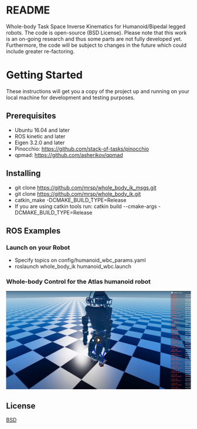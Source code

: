 # README
Whole-body Task Space Inverse Kinematics for Humanoid/Bipedal legged robots. The code is open-source (BSD License). Please note that this work is an on-going research and thus some parts are not fully developed yet. Furthermore, the code will be subject to changes in the future which could include greater re-factoring.


# Getting Started
These instructions will get you a copy of the project up and running on your local machine for development and testing purposes.

## Prerequisites
* Ubuntu 16.04 and later
* ROS kinetic and later
* Eigen 3.2.0 and later
* Pinocchio: https://github.com/stack-of-tasks/pinocchio
* qpmad: https://github.com/asherikov/qpmad

## Installing
* git clone https://github.com/mrsp/whole_body_ik_msgs.git
* git clone https://github.com/mrsp/whole_body_ik.git
* catkin_make -DCMAKE_BUILD_TYPE=Release 
* If you are using catkin tools run: catkin build  --cmake-args -DCMAKE_BUILD_TYPE=Release 

## ROS Examples
### Launch on your Robot 
* Specify topics on config/humanoid_wbc_params.yaml
* roslaunch whole_body_ik humanoid_wbc.launch

### Whole-body Control for the Atlas humanoid robot
[![YouTube Link](img/atlasWBC.png)  ](https://www.youtube.com/watch?v=NjRICIC1yZE)

## License
[BSD](LICENSE) 

